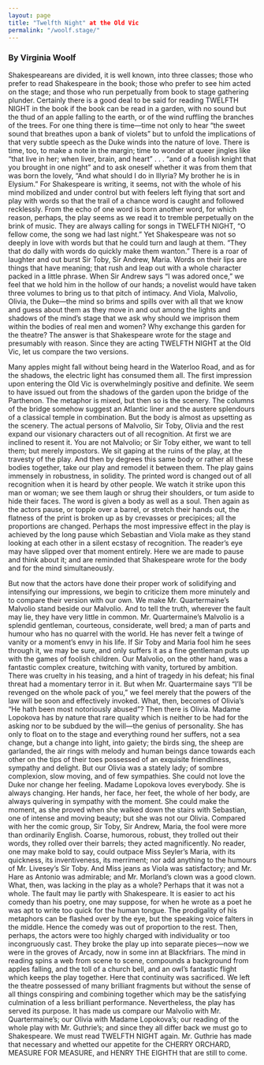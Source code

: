 ```yaml
---
layout: page
title: "Twelfth Night" at the Old Vic
permalink: "/woolf.stage/"
---
```


### By Virginia Woolf

Shakespeareans are divided, it is well known, into three classes; those who prefer to read Shakespeare in the book; those who prefer to see him acted on the stage; and those who run perpetually from book to stage gathering plunder. Certainly there is a good deal to be said for reading TWELFTH NIGHT in the book if the book can be read in a garden, with no sound but the thud of an apple falling to the earth, or of the wind ruffling the branches of the trees. For one thing there is time—time not only to hear “the sweet sound that breathes upon a bank of violets” but to unfold the implications of that very subtle speech as the Duke winds into the nature of love. There is time, too, to make a note in the margin; time to wonder at queer jingles like “that live in her; when liver, brain, and heart” . . . “and of a foolish knight that you brought in one night” and to ask oneself whether it was from them that was born the lovely, “And what should I do in Illyria? My brother he is in Elysium.” For Shakespeare is writing, it seems, not with the whole of his mind mobilized and under control but with feelers left flying that sort and play with words so that the trail of a chance word is caught and followed recklessly. From the echo of one word is born another word, for which reason, perhaps, the play seems as we read it to tremble perpetually on the brink of music. They are always calling for songs in TWELFTH NIGHT, “O fellow come, the song we had last night.” Yet Shakespeare was not so deeply in love with words but that he could turn and laugh at them. “They that do dally with words do quickly make them wanton.” There is a roar of laughter and out burst Sir Toby, Sir Andrew, Maria. Words on their lips are things that have meaning; that rush and leap out with a whole character packed in a little phrase. When Sir Andrew says “I was adored once,” we feel that we hold him in the hollow of our hands; a novelist would have taken three volumes to bring us to that pitch of intimacy. And Viola, Malvolio, Olivia, the Duke—the mind so brims and spills over with all that we know and guess about them as they move in and out among the lights and shadows of the mind’s stage that we ask why should we imprison them within the bodies of real men and women? Why exchange this garden for the theatre? The answer is that Shakespeare wrote for the stage and presumably with reason. Since they are acting TWELFTH NIGHT at the Old Vic, let us compare the two versions.

Many apples might fall without being heard in the Waterloo Road, and as for the shadows, the electric light has consumed them all. The first impression upon entering the Old Vic is overwhelmingly positive and definite. We seem to have issued out from the shadows of the garden upon the bridge of the Parthenon. The metaphor is mixed, but then so is the scenery. The columns of the bridge somehow suggest an Atlantic liner and the austere splendours of a classical temple in combination. But the body is almost as upsetting as the scenery. The actual persons of Malvolio, Sir Toby, Olivia and the rest expand our visionary characters out of all recognition. At first we are inclined to resent it. You are not Malvolio; or Sir Toby either, we want to tell them; but merely impostors. We sit gaping at the ruins of the play, at the travesty of the play. And then by degrees this same body or rather all these bodies together, take our play and remodel it between them. The play gains immensely in robustness, in solidity. The printed word is changed out of all recognition when it is heard by other people. We watch it strike upon this man or woman; we see them laugh or shrug their shoulders, or tum aside to hide their faces. The word is given a body as well as a soul. Then again as the actors pause, or topple over a barrel, or stretch their hands out, the flatness of the print is broken up as by crevasses or precipices; all the proportions are changed. Perhaps the most impressive effect in the play is achieved by the long pause which Sebastian and Viola make as they stand looking at each other in a silent ecstasy of recognition. The reader’s eye may have slipped over that moment entirely. Here we are made to pause and think about it; and are reminded that Shakespeare wrote for the body and for the mind simultaneously.

But now that the actors have done their proper work of solidifying and intensifying our impressions, we begin to criticize them more minutely and to compare their version with our own. We make Mr. Quartermaine’s Malvolio stand beside our Malvolio. And to tell the truth, wherever the fault may lie, they have very little in common. Mr. Quartermaine’s Malvolio is a splendid gentleman, courteous, considerate, well bred; a man of parts and humour who has no quarrel with the world. He has never felt a twinge of vanity or a moment’s envy in his life. If Sir Toby and Maria fool him he sees through it, we may be sure, and only suffers it as a fine gentleman puts up with the games of foolish children. Our Malvolio, on the other hand, was a fantastic complex creature, twitching with vanity, tortured by ambition. There was cruelty in his teasing, and a hint of tragedy in his defeat; his final threat had a momentary terror in it. But when Mr. Quartermaine says “I’ll be revenged on the whole pack of you,” we feel merely that the powers of the law will be soon and effectively invoked. What, then, becomes of Olivia’s “He hath been most notoriously abused”? Then there is Olivia. Madame Lopokova has by nature that rare quality which is neither to be had for the asking nor to be subdued by the will—the genius of personality. She has only to float on to the stage and everything round her suffers, not a sea change, but a change into light, into gaiety; the birds sing, the sheep are garlanded, the air rings with melody and human beings dance towards each other on the tips of their toes possessed of an exquisite friendliness, sympathy and delight. But our Olivia was a stately lady; of sombre complexion, slow moving, and of few sympathies. She could not love the Duke nor change her feeling. Madame Lopokova loves everybody. She is always changing. Her hands, her face, her feet, the whole of her body, are always quivering in sympathy with the moment. She could make the moment, as she proved when she walked down the stairs with Sebastian, one of intense and moving beauty; but she was not our Olivia. Compared with her the comic group, Sir Toby, Sir Andrew, Maria, the fool were more than ordinarily English. Coarse, humorous, robust, they trolled out their words, they rolled over their barrels; they acted magnificently. No reader, one may make bold to say, could outpace Miss Seyler’s Maria, with its quickness, its inventiveness, its merriment; nor add anything to the humours of Mr. Livesey’s Sir Toby. And Miss jeans as Viola was satisfactory; and Mr. Hare as Antonio was admirable; and Mr. Morland’s clown was a good clown. What, then, was lacking in the play as a whole? Perhaps that it was not a whole. The fault may lie partly with Shakespeare. It is easier to act his comedy than his poetry, one may suppose, for when he wrote as a poet he was apt to write too quick for the human tongue. The prodigality of his metaphors can be flashed over by the eye, but the speaking voice falters in the middle. Hence the comedy was out of proportion to the rest. Then, perhaps, the actors were too highly charged with individuality or too incongruously cast. They broke the play up into separate pieces—now we were in the groves of Arcady, now in some inn at Blackfriars. The mind in reading spins a web from scene to scene, compounds a background from apples falling, and the toll of a church bell, and an owl’s fantastic flight which keeps the play together. Here that continuity was sacrificed. We left the theatre possessed of many brilliant fragments but without the sense of all things conspiring and combining together which may be the satisfying culmination of a less brilliant performance. Nevertheless, the play has served its purpose. It has made us compare our Malvolio with Mr. Quartermaine’s; our Olivia with Madame Lopokova’s; our reading of the whole play with Mr. Guthrie’s; and since they all differ back we must go to Shakespeare. We must read TWELFTH NIGHT again. Mr. Guthrie has made that necessary and whetted our appetite for the CHERRY ORCHARD, MEASURE FOR MEASURE, and HENRY THE EIGHTH that are still to come.
